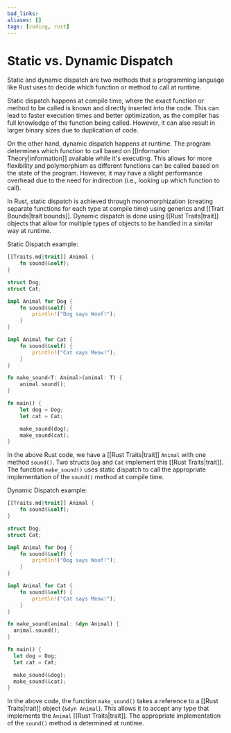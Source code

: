 ```yaml
---
bad_links: 
aliases: []
tags: [coding, rust]
---
```

# Static vs. Dynamic Dispatch

Static and dynamic dispatch are two methods that a programming language like Rust uses to decide which function or method to call at runtime. 

Static dispatch happens at compile time, where the exact function or method to be called is known and directly inserted into the code. This can lead to faster execution times and better optimization, as the compiler has full knowledge of the function being called. However, it can also result in larger binary sizes due to duplication of code.

On the other hand, dynamic dispatch happens at runtime. The program determines which function to call based on [[Information Theory|information]] available while it's executing. This allows for more flexibility and polymorphism as different functions can be called based on the state of the program. However, it may have a slight performance overhead due to the need for indirection (i.e., looking up which function to call).

In Rust, static dispatch is achieved through monomorphization (creating separate functions for each type at compile time) using generics and [[Trait Bounds|trait bounds]]. Dynamic dispatch is done using [[Rust Traits|trait]] objects that allow for multiple types of objects to be handled in a similar way at runtime.

Static Dispatch example:
```rust
[[Traits.md|trait]] Animal {
    fn sound(&self);
}

struct Dog;
struct Cat;

impl Animal for Dog {
    fn sound(&self) {
        println!("Dog says Woof!");
    }
}

impl Animal for Cat {
    fn sound(&self) {
        println!("Cat says Meow!");
    }
}

fn make_sound<T: Animal>(animal: T) {
    animal.sound();
}

fn main() {
    let dog = Dog;
    let cat = Cat;

    make_sound(dog);
    make_sound(cat);
}
```
In the above Rust code, we have a [[Rust Traits|trait]] `Animal` with one method `sound()`. Two structs `Dog` and `Cat` implement this [[Rust Traits|trait]]. The function `make_sound()` uses static dispatch to call the appropriate implementation of the `sound()` method at compile time.

Dynamic Dispatch example:
```rust
[[Traits.md|trait]] Animal {
    fn sound(&self);
}

struct Dog;
struct Cat;

impl Animal for Dog {
    fn sound(&self) {
        println!("Dog says Woof!");
    }
}

impl Animal for Cat {
    fn sound(&self) {
        println!("Cat says Meow!");
    }
}

fn make_sound(animal: &dyn Animal) {  
  animal.sound();  
}  

fn main() {  
  let dog = Dog;  
  let cat = Cat;  

  make_sound(&dog);  
  make_sound(&cat);  
}
```
In the above code, the function `make_sound()` takes a reference to a [[Rust Traits|trait]] object (`&dyn Animal`). This allows it to accept any type that implements the `Animal` [[Rust Traits|trait]]. The appropriate implementation of the `sound()` method is determined at runtime.

